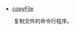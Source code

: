 - [copyFile](https://github.com/kongchenglc/learn-node/tree/master/fileAPI/copyFile)

&emsp;&emsp;复制文件的命令行程序。
